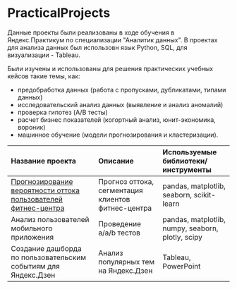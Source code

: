 # PracticalProjects

Данные проекты были реализованы в ходе обучения в Яндекс.Практикум по специализации "Аналитик данных".
В проектах для анализа данных был использовн язык Python, SQL, для визуализации - Tableau.

Были изучены и использованы для решения практических учебных кейсов такие темы, как: 
- предобработка данных (работа с пропусками, дубликатами, типами данных)
- исследовательский анализ данных (выявление и анализ аномалий)
- проверка гипотез (A/B тесты)
- расчет бизнес показателей (когортный анализ, юнит-экономика, вороник)
- машинное обучение (модели прогнозирования и кластеризации).

| Название проекта                                                  | Описание                                            | Используемые библиотеки/инструменты              |
| :-----------------------------------------------------------------| :-------------------------------------------------- | :------------------------------------------------|
| [Прогнозирование вероятности оттока пользователей фитнес-центра](https://github.com/kokorevadaria/PracticalProjects/tree/main/forecasting)    | Прогноз оттока, сегментация клиентов фитнес-центра  | pandas, matplotlib, seaborn, scikit-learn        |
| Анализ пользователей мобильного приложения                        | Проведение a/a/b тестов                             | pandas, matplotlib, numpy, seaborn, plotly, scipy| 
| Создание дашборда по пользовательским событиям для Яндекс.Дзен    | Анализ популярных тем на Яндекс.Дзен                | Tableau,  PowerPoint                             |
